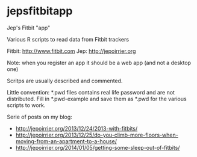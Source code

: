 jepsfitbitapp
=============

Jep's Fitbit "app"

Various R scripts to read data from Fitbit trackers

Fitbit: http://www.fitbit.com
Jep: http://jepoirrier.org

Note: when you register an app it should be a web app (and not a desktop one)

Scritps are usually described and commented.

Little convention: *.pwd files contains real life password and are not distributed.
Fill in *.pwd-example and save them as *.pwd for the various scripts to work.

Serie of posts on my blog:

* http://jepoirrier.org/2013/12/24/2013-with-fitbits/
* http://jepoirrier.org/2013/12/25/do-you-climb-more-floors-when-moving-from-an-apartment-to-a-house/
* http://jepoirrier.org/2014/01/05/getting-some-sleep-out-of-fitbits/
